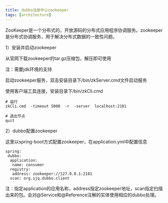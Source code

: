 ```yaml
---
title: dubbo注册中心zookeeper
tags: [architecture]
---
```


ZooKeeper是一个分布式的，开放源码的分布式应用程序协调服务。zookeeper是分布式协调服务，用于解决分布式数据的一致性问题。

1）安装并启动zookeeper

从官网下载zookeeper的tar.gz压缩包，解压即可使用

注：需要jdk环境的支持

启动zookeeper服务，双击安装目录下/bin/zkServer.cmd文件启动服务

使用客户端工具连接，安装目录下/bin/zkCli.cmd

```
# 运行
zkCli.cmd  -timeout 5000  -r  -server  localhost:2181

# 退出节点
quit
```

2）dubbo配置zookeeper

这里以spring-boot方式配置zookeeper，在application.yml中配置信息

```
spring:
 dubbo:
  application:
   name: consumer
  registry:
   address: zookeeper://127.0.0.1:2181
  scan: org.sjq.dubbo.client
```

注：指定application的应用名称，address指定zookeeper地址，scan指定扫描出来的包。会对@Service和@Reference注解的实体使用相应的dubbo处理。